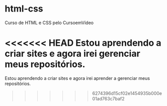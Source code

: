 # html-css
 Curso de HTML e CSS pelo CursoemVídeo

<<<<<<< HEAD
Estou aprendendo a criar sites e agora irei gerenciar meus repositórios.
=======
Estou aprendendo a criar sites e agora irei aprender a gerenciar meus repositórios.
>>>>>>> 6274396d15cf02e1454935b000e01ad763c7baf2
